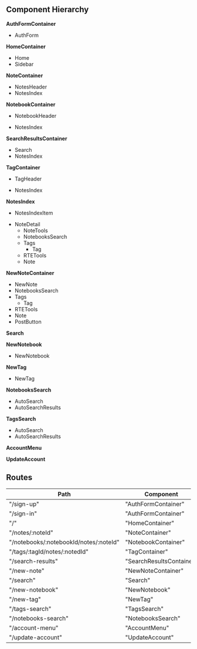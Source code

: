 ## Component Hierarchy

**AuthFormContainer**
 - AuthForm

**HomeContainer**
 - Home
 - Sidebar

**NoteContainer**
 - NotesHeader
 - NotesIndex

**NotebookContainer**
 - NotebookHeader
  + NotesIndex

**SearchResultsContainer**
 - Search
 - NotesIndex

**TagContainer**
 - TagHeader
  + NotesIndex

**NotesIndex**
 - NotesIndexItem
  + NoteDetail
    - NoteTools
    - NotebooksSearch
    - Tags
      + Tag
    - RTETools
    - Note

**NewNoteContainer**
 - NewNote
  - NotebooksSearch
  - Tags
    + Tag
  - RTETools
  - Note
  - PostButton

**Search**

**NewNotebook**
 - NewNotebook

**NewTag**
 - NewTag

**NotebooksSearch**
 - AutoSearch
 - AutoSearchResults

**TagsSearch**
 - AutoSearch
 - AutoSearchResults

**AccountMenu**

**UpdateAccount**

## Routes

|Path   | Component   |
|-------|-------------|
| "/sign-up" | "AuthFormContainer" |
| "/sign-in" | "AuthFormContainer" |
| "/" | "HomeContainer" |
| "/notes/:noteId" | "NoteContainer" |
| "/notebooks/:notebookId/notes/:noteId" | "NotebookContainer" |
| "/tags/:tagId/notes/:notedId" | "TagContainer" |
| "/search-results" | "SearchResultsContainer" |
| "/new-note" | "NewNoteContainer" |
| "/search" | "Search" |
| "/new-notebook" | "NewNotebook" |
| "/new-tag" | "NewTag" |
| "/tags-search" | "TagsSearch" |
| "/notebooks-search" | "NotebooksSearch" |
| "/account-menu" | "AccountMenu" |
| "/update-account" | "UpdateAccount" |
